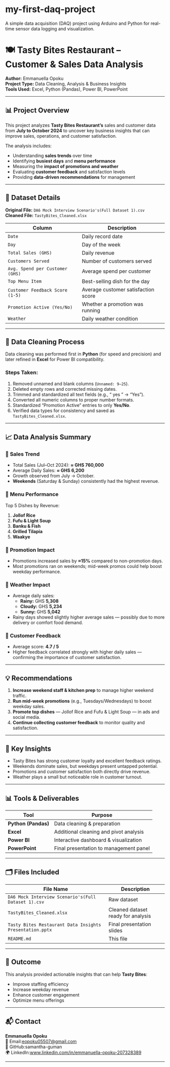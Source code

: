 # my-first-daq-project
A simple data acquisition (DAQ) project using Arduino and Python for real-time sensor data logging and visualization.
# 🍽️ Tasty Bites Restaurant – Customer & Sales Data Analysis  

**Author:** Emmanuella Opoku  
**Project Type:** Data Cleaning, Analysis & Business Insights  
**Tools Used:** Excel, Python (Pandas), Power BI, PowerPoint  

---

## 📊 Project Overview  

This project analyzes **Tasty Bites Restaurant’s** sales and customer data from **July to October 2024** to uncover key business insights that can improve sales, operations, and customer satisfaction.  

The analysis includes:  
- Understanding **sales trends** over time  
- Identifying **busiest days** and **menu performance**  
- Measuring the **impact of promotions and weather**  
- Evaluating **customer feedback** and satisfaction levels  
- Providing **data-driven recommendations** for management  

---

## 🧩 Dataset Details  

**Original File:** `DA6 Mock Interview Scenario's(Full Dataset 1).csv`  
**Cleaned File:** `TastyBites_Cleaned.xlsx`  

| Column | Description |
|--------|-------------|
| `Date` | Daily record date |
| `Day` | Day of the week |
| `Total Sales (GHS)` | Daily revenue |
| `Customers Served` | Number of customers served |
| `Avg. Spend per Customer (GHS)` | Average spend per customer |
| `Top Menu Item` | Best-selling dish for the day |
| `Customer Feedback Score (1-5)` | Average customer satisfaction score |
| `Promotion Active (Yes/No)` | Whether a promotion was running |
| `Weather` | Daily weather condition |

---

## 🧼 Data Cleaning Process  

Data cleaning was performed first in **Python** (for speed and precision) and later refined in **Excel** for Power BI compatibility.

### Steps Taken:
1. Removed unnamed and blank columns (`Unnamed: 9–25`).
2. Deleted empty rows and corrected missing dates.  
3. Trimmed and standardized all text fields (e.g., “ yes ” → “Yes”).  
4. Converted all numeric columns to proper number formats.  
5. Standardized “Promotion Active” entries to only **Yes/No**.  
6. Verified data types for consistency and saved as `TastyBites_Cleaned.xlsx`.

---

## 📈 Data Analysis Summary  

### 🔹 **Sales Trend**
- Total Sales (Jul–Oct 2024): **≈ GHS 760,000**
- Average Daily Sales: **≈ GHS 6,200**
- Growth observed from July → October.
- **Weekends** (Saturday & Sunday) consistently had the highest revenue.

### 🔹 **Menu Performance**
Top 5 Dishes by Revenue:
1. **Jollof Rice**
2. **Fufu & Light Soup**
3. **Banku & Fish**
4. **Grilled Tilapia**
5. **Waakye**

### 🔹 **Promotion Impact**
- Promotions increased sales by **≈15%** compared to non-promotion days.
- Most promotions ran on weekends; mid-week promos could help boost weekday performance.

### 🔹 **Weather Impact**
- Average daily sales:
  - **Rainy:** GHS **5,308**
  - **Cloudy:** GHS **5,234**
  - **Sunny:** GHS **5,042**
- Rainy days showed slightly higher average sales — possibly due to more delivery or comfort food demand.

### 🔹 **Customer Feedback**
- Average score: **4.7 / 5**
- Higher feedback correlated strongly with higher daily sales — confirming the importance of customer satisfaction.

---

## 💡 Recommendations  

1. **Increase weekend staff & kitchen prep** to manage higher weekend traffic.  
2. **Run mid-week promotions** (e.g., Tuesdays/Wednesdays) to boost weekday sales.  
3. **Promote top dishes** — Jollof Rice and Fufu & Light Soup — in ads and social media.  
4. **Continue collecting customer feedback** to monitor quality and satisfaction.  

---

## 🧠 Key Insights  

- Tasty Bites has strong customer loyalty and excellent feedback ratings.  
- Weekends dominate sales, but weekdays present untapped potential.  
- Promotions and customer satisfaction both directly drive revenue.  
- Weather plays a small but noticeable role in customer turnout.  

---

## 📊 Tools & Deliverables  

| Tool | Purpose |
|------|----------|
| **Python (Pandas)** | Data cleaning & preparation |
| **Excel** | Additional cleaning and pivot analysis |
| **Power BI** | Interactive dashboard & visualization |
| **PowerPoint** | Final presentation to management panel |

---

## 🗂️ Files Included  

| File Name | Description |
|------------|-------------|
| `DA6 Mock Interview Scenario's(Full Dataset 1).csv` | Raw dataset |
| `TastyBites_Cleaned.xlsx` | Cleaned dataset ready for analysis |
| `Tasty Bites Restaurant Data Insights Presentation.pptx` | Final presentation slides |
| `README.md` | This file |

---

## 🎯 Outcome  

This analysis provided actionable insights that can help **Tasty Bites**:  
- Improve staffing efficiency  
- Increase weekday revenue  
- Enhance customer engagement  
- Optimize menu offerings  

---

## 📬 Contact  

**Emmanuella Opoku**  
📧 Email:eopoku05507@gmail.com  
💼 GitHub:samantha-guman  
🌍 LinkedIn:www.linkedin.com/in/emmanuella-opoku-207328389

---
